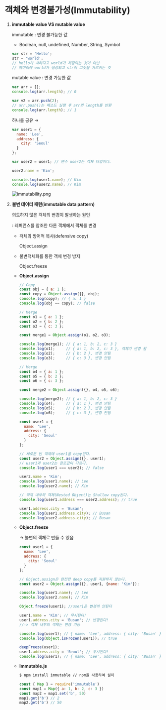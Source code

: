 # 객체와 변경불가성(Immutability)

1. **immutable value VS mutable value**
    
    immutable : 변경 불가능한 값
    
    - Boolean, null, undefined, Number, String, Symbol
    
    ```jsx
    var str = 'Hello';
    str = 'world';
    // hello가 사라지고 world가 저장되는 것이 아닌
    // 메머리에 world가 생성되고 str이 그것을 가르키는 것
    ```
    
    mutable value : 변경 가능한 값
    
    ```jsx
    var arr = [];
    console.log(arr.length); // 0
    
    var v2 = arr.push(2);
    // arr.push()는 메소드 실행 후 arr의 length를 반환
    console.log(arr.length); // 1
    ```
    
    하나를 공유 →
    
    ```jsx
    var user1 = {
      name: 'Lee',
      address: {
        city: 'Seoul'
      }
    };
    
    var user2 = user1; // 변수 user2는 객체 타입이다.
    
    user2.name = 'Kim';
    
    console.log(user1.name); // Kim
    console.log(user2.name); // Kim
    ```
    
    ![immutability.png](%E1%84%80%E1%85%A2%E1%86%A8%E1%84%8E%E1%85%A6%E1%84%8B%E1%85%AA%20%E1%84%87%E1%85%A7%E1%86%AB%E1%84%80%E1%85%A7%E1%86%BC%E1%84%87%E1%85%AE%E1%86%AF%E1%84%80%E1%85%A1%E1%84%89%E1%85%A5%E1%86%BC(Immutability)%206c2b02f659464034b3e42a25e3965fc4/immutability.png)
    

1. **불변 데이터 패턴(immutable data pattern)**
    
    의도하지 않은 객체의 변경이 발생하는 원인
    
     : 레퍼런스를 참조한 다른 객체에서 객체를 변경
    
    - 객체의 방어적 복사(defensive copy)
        
        Object.assign
        
    - 불변객체화를 통한 객체 변경 방지
        
        Object.freeze
        
    - **Object.assign**
        
        ```jsx
        // Copy
        const obj = { a: 1 };
        const copy = Object.assign({}, obj);
        console.log(copy); // { a: 1 }
        console.log(obj == copy); // false
        
        // Merge
        const o1 = { a: 1 };
        const o2 = { b: 2 };
        const o3 = { c: 3 };
        
        const merge1 = Object.assign(o1, o2, o3);
        
        console.log(merge1); // { a: 1, b: 2, c: 3 }
        console.log(o1);     // { a: 1, b: 2, c: 3 }, 객체가 변경 됨
        console.log(o2);     // { b: 2 }, 변경 안됨
        console.log(o3);     // { c: 3 }, 변경 안됨
        
        // Merge
        const o4 = { a: 1 };
        const o5 = { b: 2 };
        const o6 = { c: 3 };
        
        const merge2 = Object.assign({}, o4, o5, o6);
        
        console.log(merge2); // { a: 1, b: 2, c: 3 }
        console.log(o4);     // { a: 1 }, 변경 안됨
        console.log(o5);     // { b: 2 }, 변경 안됨
        console.log(o6);     // { c: 3 }, 변경 안됨
        ```
        
        ```jsx
        const user1 = {
          name: 'Lee',
          address: {
            city: 'Seoul'
          }
        };
        
        // 새로운 빈 객체에 user1을 copy한다.
        const user2 = Object.assign({}, user1);
        // user1과 user2는 참조값이 다르다.
        console.log(user1 === user2); // false
        
        user2.name = 'Kim';
        console.log(user1.name); // Lee
        console.log(user2.name); // Kim
        
        // 객체 내부의 객체(Nested Object)는 Shallow copy된다.
        console.log(user1.address === user2.address); // true
        
        user1.address.city = 'Busan';
        console.log(user1.address.city); // Busan
        console.log(user2.address.city); // Busan
        ```
        
    - **Object.freeze**
        
        → 불변의 객체로 만들 수 있음
        
        ```jsx
        const user1 = {
          name: 'Lee',
          address: {
            city: 'Seoul'
          }
        };
        
        // Object.assign은 완전한 deep copy를 지원하지 않는다.
        const user2 = Object.assign({}, user1, {name: 'Kim'});
        
        console.log(user1.name); // Lee
        console.log(user2.name); // Kim
        
        Object.freeze(user1); //user1은 변경이 안된다
        
        user1.name = 'Kim'; // 무시된다!
        user1.address.city = 'Busan'; // 변경된다!
        //-> 객체 내부의 객체는 변경 가능
        
        console.log(user1); // { name: 'Lee', address: { city: 'Busan' } }
        console.log(Object.isFrozen(user1)); // true
        
        deepFreeze(user1);
        user1.address.city = 'Seoul'; // 무시된다!
        console.log(user1); // { name: 'Lee', address: { city: 'Busan' } }
        ```
        
    - **Immutable.js**
        
        ```bash
        $ npm install immutable // npm을 사용하여 설치
        ```
        
        ```jsx
        const { Map } = require('immutable')
        const map1 = Map({ a: 1, b: 2, c: 3 })
        const map2 = map1.set('b', 50)
        map1.get('b') // 2
        map2.get('b') // 50
        ```